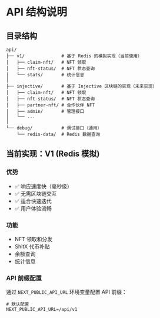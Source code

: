 # API 结构说明

## 目录结构

```
api/
├── v1/              # 基于 Redis 的模拟实现（当前使用）
│   ├── claim-nft/   # NFT 领取
│   ├── nft-status/  # NFT 状态查询
│   └── stats/       # 统计信息
│
├── injective/       # 基于 Injective 区块链的实现（未来实现）
│   ├── claim-nft/   # NFT 领取
│   ├── nft-status/  # NFT 状态查询
│   ├── partner-nft/ # 合作伙伴 NFT
│   ├── admin/       # 管理接口
│   └── ...
│
└── debug/           # 调试接口（通用）
    └── redis-data/  # Redis 数据查询
```

## 当前实现：V1 (Redis 模拟)

### 优势
- ✅ 响应速度快（毫秒级）
- ✅ 无需区块链交互
- ✅ 适合快速迭代
- ✅ 用户体验流畅

### 功能
- NFT 领取和分发
- ShitX 代币补贴
- 余额查询
- 统计信息

### API 前缀配置
通过 `NEXT_PUBLIC_API_URL` 环境变量配置 API 前缀：
```env
# 默认配置
NEXT_PUBLIC_API_URL=/api/v1
```
